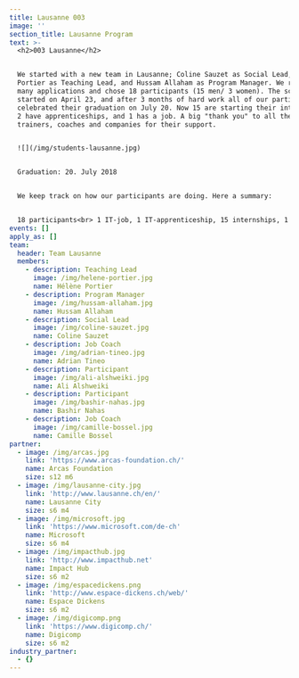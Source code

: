 ```yaml
---
title: Lausanne 003
image: ''
section_title: Lausanne Program
text: >-
  <h2>003 Lausanne</h2>


  We started with a new team in Lausanne; Coline Sauzet as Social Lead, Hélène
  Portier as Teaching Lead, and Hussam Allaham as Program Manager. We received a
  many applications and chose 18 participants (15 men/ 3 women). The school
  started on April 23, and after 3 months of hard work all of our participants
  celebrated their graduation on July 20. Now 15 are starting their internships,
  2 have apprenticeships, and 1 has a job. A big "thank you" to all the
  trainers, coaches and companies for their support.


  ![](/img/students-lausanne.jpg)


  Graduation: 20. July 2018


  We keep track on how our participants are doing. Here a summary:


  18 participants<br> 1 IT-job, 1 IT-apprenticeship, 15 internships, 1 drop-out
events: []
apply_as: []
team:
  header: Team Lausanne
  members:
    - description: Teaching Lead
      image: /img/helene-portier.jpg
      name: Hélène Portier
    - description: Program Manager
      image: /img/hussam-allaham.jpg
      name: Hussam Allaham
    - description: Social Lead
      image: /img/coline-sauzet.jpg
      name: Coline Sauzet
    - description: Job Coach
      image: /img/adrian-tineo.jpg
      name: Adrian Tineo
    - description: Participant
      image: /img/ali-alshweiki.jpg
      name: Ali Alshweiki
    - description: Participant
      image: /img/bashir-nahas.jpg
      name: Bashir Nahas
    - description: Job Coach
      image: /img/camille-bossel.jpg
      name: Camille Bossel
partner:
  - image: /img/arcas.jpg
    link: 'https://www.arcas-foundation.ch/'
    name: Arcas Foundation
    size: s12 m6
  - image: /img/lausanne-city.jpg
    link: 'http://www.lausanne.ch/en/'
    name: Lausanne City
    size: s6 m4
  - image: /img/microsoft.jpg
    link: 'https://www.microsoft.com/de-ch'
    name: Microsoft
    size: s6 m4
  - image: /img/impacthub.jpg
    link: 'http://www.impacthub.net'
    name: Impact Hub
    size: s6 m2
  - image: /img/espacedickens.png
    link: 'http://www.espace-dickens.ch/web/'
    name: Espace Dickens
    size: s6 m2
  - image: /img/digicomp.png
    link: 'https://www.digicomp.ch/'
    name: Digicomp
    size: s6 m2
industry_partner:
  - {}
---
```


